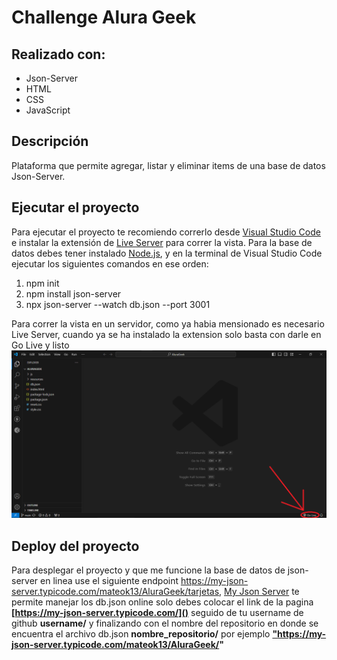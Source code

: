 # Challenge Alura Geek

## Realizado con:
- Json-Server
- HTML
- CSS
- JavaScript

## Descripción
Plataforma que permite agregar, listar y eliminar items de una base de datos Json-Server.

## Ejecutar el proyecto
Para ejecutar el proyecto te recomiendo correrlo desde <a href="https://code.visualstudio.com/" target="_blank">Visual Studio Code</a> e instalar la extensión de <a href="https://marketplace.visualstudio.com/items?itemName=ritwickdey.LiveServer" target="_blank">Live Server</a> para correr la vista. Para la base de datos debes tener instalado <a href="https://nodejs.org/en/download/current" target="_blank">Node.js</a>, y en la terminal de Visual Studio Code ejecutar los siguientes comandos en ese orden:

1. npm init
2. npm install json-server
3. npx json-server --watch db.json --port 3001

Para correr la vista en un servidor, como ya habia mensionado es necesario Live Server, cuando ya se ha instalado la extension solo basta con darle en Go Live y listo
![](resources/imagenREADME1.png)

## Deploy del proyecto
Para desplegar el proyecto y que me funcione la base de datos de json-server en linea use el siguiente endpoint https://my-json-server.typicode.com/mateok13/AluraGeek/tarjetas, <a href="https://my-json-server.typicode.com/" target="_blank">My Json Server</a> te permite manejar los db.json online solo debes colocar el link de la pagina **[https://my-json-server.typicode.com/]()** seguido de tu username de github **username/** y finalizando con el nombre del repositorio en donde se encuentra el archivo db.json **nombre_repositorio/** por ejemplo <a href="https://code.visualstudio.com/" target="_blank">**"https://my-json-server.typicode.com/mateok13/AluraGeek/"**
</a>
